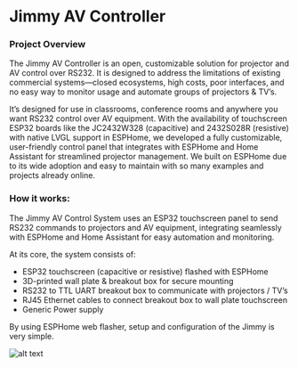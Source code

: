 Jimmy AV Controller
======
### Project Overview
The Jimmy AV Controller is an open, customizable solution for projector and AV control over RS232. It is designed to address the limitations of existing commercial systems—closed ecosystems, high costs, poor interfaces, and no easy way to monitor usage and automate groups of projectors & TV’s.

It’s designed for use in classrooms, conference rooms and anywhere you want RS232 control over AV equipment.
With the availability of touchscreen ESP32 boards like the JC2432W328 (capacitive) and 2432S028R (resistive) with native LVGL support in ESPHome, we developed a fully customizable, user-friendly control panel that integrates with ESPHome and Home Assistant for streamlined projector management. We built on ESPHome due to its wide adoption and easy to maintain with so many examples and projects already online.

### How it works:
The Jimmy AV Control System uses an ESP32 touchscreen panel to send RS232 commands to projectors and AV equipment, integrating seamlessly with ESPHome and Home Assistant for easy automation and monitoring.

At its core, the system consists of:

- ESP32 touchscreen (capacitive or resistive) flashed with ESPHome
- 3D-printed wall plate & breakout box for secure mounting
- RS232 to TTL UART breakout box to communicate with projectors / TV’s
- RJ45 Ethernet cables to connect breakout box to wall plate touchscreen
- Generic Power supply

By using ESPHome web flasher, setup and configuration of the Jimmy is very simple.

![alt text](https://github.com/McKinnonIT/Jimmy-AV-Controller/blob/main/JimmyAVDiagram.png)

